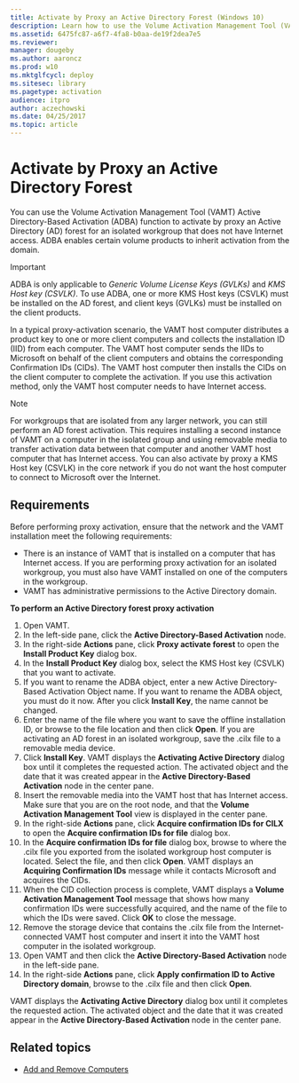 ```yaml
---
title: Activate by Proxy an Active Directory Forest (Windows 10)
description: Learn how to use the Volume Activation Management Tool (VAMT) Active Directory-Based Activation (ADBA) function to activate by proxy an Active Directory (AD) forest.
ms.assetid: 6475fc87-a6f7-4fa8-b0aa-de19f2dea7e5
ms.reviewer: 
manager: dougeby
ms.author: aaroncz
ms.prod: w10
ms.mktglfcycl: deploy
ms.sitesec: library
ms.pagetype: activation
audience: itpro
author: aczechowski
ms.date: 04/25/2017
ms.topic: article
---
```


# Activate by Proxy an Active Directory Forest

You can use the Volume Activation Management Tool (VAMT) Active Directory-Based Activation (ADBA) function to activate by proxy an Active Directory (AD) forest for an isolated workgroup that does not have Internet access. ADBA enables certain volume products to inherit activation from the domain.

> [!IMPORTANT]
> ADBA is only applicable to *Generic Volume License Keys (GVLKs)* and *KMS Host key (CSVLK)*. To use ADBA, one or more KMS Host keys (CSVLK) must be installed on the AD forest, and client keys (GVLKs) must be installed on the client products.

In a typical proxy-activation scenario, the VAMT host computer distributes a product key to one or more client computers and collects the installation ID (IID) from each computer. The VAMT host computer sends the IIDs to Microsoft on behalf of the client computers and obtains the corresponding Confirmation IDs (CIDs). The VAMT host computer then installs the CIDs on the client computer to complete the activation. If you use this activation method, only the VAMT host computer needs to have Internet access.

> [!NOTE]
> For workgroups that are isolated from any larger network, you can still perform an AD forest activation. This requires installing a second instance of VAMT on a computer in the isolated group and using removable media to transfer activation data between that computer and another VAMT host computer that has Internet access. You can also activate by proxy a KMS Host key (CSVLK) in the core network if you do not want the host computer to connect to Microsoft over the Internet.

## Requirements

Before performing proxy activation, ensure that the network and the VAMT installation meet the following requirements:
- There is an instance of VAMT that is installed on a computer that has Internet access. If you are performing proxy activation for an isolated workgroup, you must also have VAMT installed on one of the computers in the workgroup.
- VAMT has administrative permissions to the Active Directory domain.

**To perform an Active Directory forest proxy activation**

1.  Open VAMT.
2.  In the left-side pane, click the **Active Directory-Based Activation** node.
3.  In the right-side **Actions** pane, click **Proxy activate forest** to open the **Install Product Key** dialog box.
4.  In the **Install Product Key** dialog box, select the KMS Host key (CSVLK) that you want to activate.
5.  If you want to rename the ADBA object, enter a new Active Directory-Based Activation Object name. If you want to rename the ADBA object, you must do it now. After you click **Install Key**, the name cannot be changed.
6.  Enter the name of the file where you want to save the offline installation ID, or browse to the file location and then click **Open**. If you are activating an AD forest in an isolated workgroup, save the .cilx file to a removable media device.
7.  Click **Install Key**. VAMT displays the **Activating Active Directory** dialog box until it completes the requested action. The activated object and the date that it was created appear in the **Active Directory-Based Activation** node in the center pane.
9.  Insert the removable media into the VAMT host that has Internet access. Make sure that you are on the root node, and that the **Volume Activation Management Tool** view is displayed in the center pane.
10. In the right-side **Actions** pane, click **Acquire confirmation IDs for CILX** to open the **Acquire confirmation IDs for file** dialog box.
11. In the **Acquire confirmation IDs for file** dialog box, browse to where the .cilx file you exported from the isolated workgroup host computer is located. Select the file, and then click **Open**. VAMT displays an **Acquiring Confirmation IDs** message while it contacts Microsoft and acquires the CIDs.
12. When the CID collection process is complete, VAMT displays a **Volume Activation Management Tool** message that shows how many confirmation IDs were successfully acquired, and the name of the file to which the IDs were saved. Click **OK** to close the message.
13. Remove the storage device that contains the .cilx file from the Internet-connected VAMT host computer and insert it into the VAMT host computer in the isolated workgroup.
14. Open VAMT and then click the **Active Directory-Based Activation** node in the left-side pane.
15. In the right-side **Actions** pane, click **Apply confirmation ID to Active Directory domain**, browse to the .cilx file and then click **Open**.

VAMT displays the **Activating Active Directory** dialog box until it completes the requested action. The activated object and the date that it was created appear in the **Active Directory-Based Activation** node in the center pane.

## Related topics

- [Add and Remove Computers](add-remove-computers-vamt.md)
